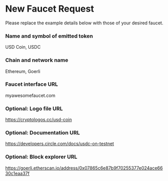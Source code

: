 # New Faucet Request
Please replace the example details below with those of your desired faucet.

### Name and symbol of emitted token
USD Coin, USDC

### Chain and network name
Ethereum, Goerli

### Faucet interface URL
myawesomefaucet.com

### Optional: Logo file URL
https://cryptologos.cc/usd-coin

### Optional: Documentation URL
https://developers.circle.com/docs/usdc-on-testnet

### Optional: Block explorer URL
https://goerli.etherscan.io/address/0x07865c6e87b9f70255377e024ace6630c1eaa37f
